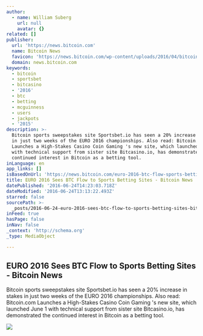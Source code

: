 ```yaml
---
author:
  - name: William Suberg
    url: null
    avatar: {}
related: []
publisher:
  url: 'https://news.bitcoin.com'
  name: Bitcoin News
  favicon: 'https://news.bitcoin.com/wp-content/uploads/2016/04/bitcoin_fav.png'
  domain: news.bitcoin.com
keywords:
  - bitcoin
  - sportsbet
  - bitcasino
  - '2016'
  - btc
  - betting
  - mcguinness
  - users
  - jackpots
  - '2015'
description: >-
  Bitcoin sports sweepstakes site Sportsbet.io has seen a 20% increase in stakes
  in just two weeks of the EURO 2016 championships. Also read: Bitcoin.com
  Launches a High-Stakes Casino Coin Gaming 's new site, which launched June 1
  with technical support from sister site Bitcasino.io, has demonstrated the
  continued interest in Bitcoin as a betting tool.
inLanguage: en
app_links: []
isBasedOnUrl: 'https://news.bitcoin.com/euro-2016-btc-flow-sports-betting/'
title: EURO 2016 Sees BTC Flow to Sports Betting Sites - Bitcoin News
datePublished: '2016-06-24T14:23:03.718Z'
dateModified: '2016-06-24T13:13:22.493Z'
starred: false
sourcePath: >-
  _posts/2016-06-24-euro-2016-sees-btc-flow-to-sports-betting-sites-bitcoin-ne.md
inFeed: true
hasPage: false
inNav: false
_context: 'http://schema.org'
_type: MediaObject

---
```

<article style=""><h1>EURO 2016 Sees BTC Flow to Sports Betting Sites - Bitcoin News</h1><p>Bitcoin sports sweepstakes site Sportsbet.io has seen a 20% increase in stakes in just two weeks of the EURO 2016 championships. Also read: Bitcoin.com Launches a High-Stakes Casino Coin Gaming 's new site, which launched June 1 with technical support from sister site Bitcasino.io, has demonstrated the continued interest in Bitcoin as a betting tool.</p><img src="https://news.bitcoin.com/wp-content/uploads/2016/06/european-championship-trophy.jpg" /></article>